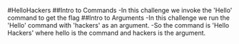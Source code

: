 #HelloHackers
##Intro to Commands
-In this challenge we invoke the 'Hello' command to get the flag
##Intro to Arguments
-In this challenge we run the 'Hello' command with 'hackers' as an argument.
-So the command is 'Hello Hackers' where hello is the command and hackers is the argument.



